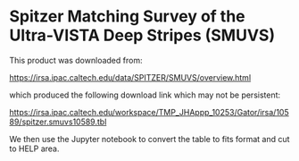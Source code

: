 Spitzer Matching Survey of the Ultra-VISTA Deep Stripes (SMUVS)
===========================================

This product was downloaded from:

https://irsa.ipac.caltech.edu/data/SPITZER/SMUVS/overview.html

which produced the following download link which may not be persistent:

https://irsa.ipac.caltech.edu/workspace/TMP_JHAppp_10253/Gator/irsa/10589/spitzer.smuvs10589.tbl

We then use the Jupyter notebook to convert the table to fits format and cut to HELP area.